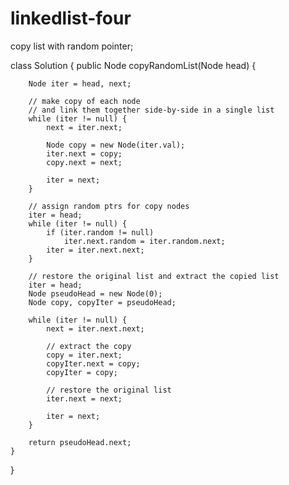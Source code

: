 # linkedlist-four

copy list with random pointer;


class Solution {
    public Node copyRandomList(Node head) {

        Node iter = head, next;

        // make copy of each node
        // and link them together side-by-side in a single list
        while (iter != null) {
            next = iter.next;

            Node copy = new Node(iter.val);
            iter.next = copy;
            copy.next = next;

            iter = next;
        }

        // assign random ptrs for copy nodes
        iter = head;
        while (iter != null) {
            if (iter.random != null)
                iter.next.random = iter.random.next;
            iter = iter.next.next;
        }

        // restore the original list and extract the copied list
        iter = head;
        Node pseudoHead = new Node(0);
        Node copy, copyIter = pseudoHead;

        while (iter != null) {
            next = iter.next.next;

            // extract the copy
            copy = iter.next;
            copyIter.next = copy;
            copyIter = copy;

            // restore the original list
            iter.next = next;

            iter = next;
        }

        return pseudoHead.next;
    }
}
